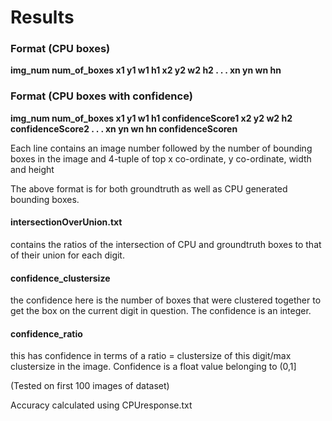 # Results
### Format (CPU boxes)  

**img_num    num_of_boxes    x1 y1 w1 h1 x2 y2 w2 h2 . . . xn yn wn hn**  

### Format (CPU boxes with confidence)

**img_num    num_of_boxes    x1 y1 w1 h1 confidenceScore1 x2 y2 w2 h2 confidenceScore2 . . . xn yn wn hn confidenceScoren**  

Each line contains an image number followed by the number of bounding boxes in the image and 4-tuple of top x co-ordinate, y co-ordinate, width and height

The above format is for both groundtruth as well as CPU generated bounding boxes.

#### intersectionOverUnion.txt
contains the ratios of the intersection of CPU and groundtruth boxes to that of their union for each digit.

#### confidence_clustersize
the confidence here is the number of boxes that were clustered together to get the box on the current digit in question. The confidence is an integer.

#### confidence_ratio
this has confidence in terms of a ratio = clustersize of this digit/max clustersize in the image. Confidence is a float value belonging to (0,1]

(Tested on first 100 images of dataset)

Accuracy calculated using CPUresponse.txt
